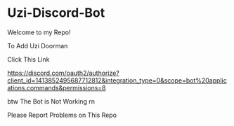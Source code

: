 # Uzi-Discord-Bot
Welcome to my Repo!

To Add Uzi Doorman 

Click This Link

https://discord.com/oauth2/authorize?client_id=1413852495687712812&integration_type=0&scope=bot%20applications.commands&permissions=8

btw The Bot is Not Working rn

Please Report Problems on This Repo
